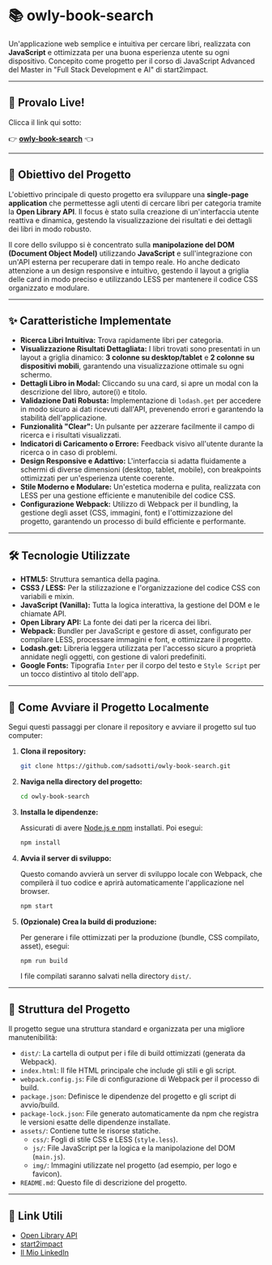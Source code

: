 # 📚 owly-book-search

Un'applicazione web semplice e intuitiva per cercare libri, realizzata con **JavaScript** e ottimizzata per una buona esperienza utente su ogni dispositivo. Concepito come progetto per il corso di JavaScript Advanced del Master in "Full Stack Development e AI" di start2impact.

---

## 🔗 Provalo Live!

Clicca il link qui sotto:

👉 [**owly-book-search**](https://owly-book-search.netlify.app/) 👈

---

## 🎯 Obiettivo del Progetto

L'obiettivo principale di questo progetto era sviluppare una **single-page application** che permettesse agli utenti di cercare libri per categoria tramite la **Open Library API**. Il focus è stato sulla creazione di un'interfaccia utente reattiva e dinamica, gestendo la visualizzazione dei risultati e dei dettagli dei libri in modo robusto.

Il core dello sviluppo si è concentrato sulla **manipolazione del DOM (Document Object Model)** utilizzando **JavaScript** e sull'integrazione con un'API esterna per recuperare dati in tempo reale. Ho anche dedicato attenzione a un design responsive e intuitivo, gestendo il layout a griglia delle card in modo preciso e utilizzando LESS per mantenere il codice CSS organizzato e modulare.

---

## ✨ Caratteristiche Implementate

* **Ricerca Libri Intuitiva:** Trova rapidamente libri per categoria.
* **Visualizzazione Risultati Dettagliata:** I libri trovati sono presentati in un layout a griglia dinamico: **3 colonne su desktop/tablet** e **2 colonne su dispositivi mobili**, garantendo una visualizzazione ottimale su ogni schermo.
* **Dettagli Libro in Modal:** Cliccando su una card, si apre un modal con la descrizione del libro, autore(i) e titolo.
* **Validazione Dati Robusta:** Implementazione di `lodash.get` per accedere in modo sicuro ai dati ricevuti dall'API, prevenendo errori e garantendo la stabilità dell'applicazione.
* **Funzionalità "Clear":** Un pulsante per azzerare facilmente il campo di ricerca e i risultati visualizzati.
* **Indicatori di Caricamento o Errore:** Feedback visivo all'utente durante la ricerca o in caso di problemi.
* **Design Responsive e Adattivo:** L'interfaccia si adatta fluidamente a schermi di diverse dimensioni (desktop, tablet, mobile), con breakpoints ottimizzati per un'esperienza utente coerente.
* **Stile Moderno e Modulare:** Un'estetica moderna e pulita, realizzata con LESS per una gestione efficiente e manutenibile del codice CSS.
* **Configurazione Webpack:** Utilizzo di Webpack per il bundling, la gestione degli asset (CSS, immagini, font) e l'ottimizzazione del progetto, garantendo un processo di build efficiente e performante.

---

## 🛠️ Tecnologie Utilizzate

* **HTML5:** Struttura semantica della pagina.
* **CSS3 / LESS:** Per la stilizzazione e l'organizzazione del codice CSS con variabili e mixin.
* **JavaScript (Vanilla):** Tutta la logica interattiva, la gestione del DOM e le chiamate API.
* **Open Library API:** La fonte dei dati per la ricerca dei libri.
* **Webpack:** Bundler per JavaScript e gestore di asset, configurato per compilare LESS, processare immagini e font, e ottimizzare il progetto.
* **Lodash.get:** Libreria leggera utilizzata per l'accesso sicuro a proprietà annidate negli oggetti, con gestione di valori predefiniti.
* **Google Fonts:** Tipografia `Inter` per il corpo del testo e `Style Script` per un tocco distintivo al titolo dell'app.

---

## 🚀 Come Avviare il Progetto Localmente

Segui questi passaggi per clonare il repository e avviare il progetto sul tuo computer:

1.  **Clona il repository:**

    ```bash
    git clone https://github.com/sadsotti/owly-book-search.git
    ```

2.  **Naviga nella directory del progetto:**

    ```bash
    cd owly-book-search
    ```

3.  **Installa le dipendenze:**

    Assicurati di avere [Node.js e npm](https://nodejs.org/en/download/) installati. Poi esegui:
    ```bash
    npm install
    ```

4.  **Avvia il server di sviluppo:**

    Questo comando avvierà un server di sviluppo locale con Webpack, che compilerà il tuo codice e aprirà automaticamente l'applicazione nel browser.
    ```bash
    npm start
    ```

5.  **(Opzionale) Crea la build di produzione:**

    Per generare i file ottimizzati per la produzione (bundle, CSS compilato, asset), esegui:
    ```bash
    npm run build
    ```
    I file compilati saranno salvati nella directory `dist/`.

---

## 📂 Struttura del Progetto

Il progetto segue una struttura standard e organizzata per una migliore manutenibilità:

* `dist/`: La cartella di output per i file di build ottimizzati (generata da Webpack).
* `index.html`: Il file HTML principale che include gli stili e gli script.
* `webpack.config.js`: File di configurazione di Webpack per il processo di build.
* `package.json`: Definisce le dipendenze del progetto e gli script di avvio/build.
* `package-lock.json`: File generato automaticamente da npm che registra le versioni esatte delle dipendenze installate.
* `assets/`: Contiene tutte le risorse statiche.
    * `css/`: Fogli di stile CSS e LESS (`style.less`).
    * `js/`: File JavaScript per la logica e la manipolazione del DOM (`main.js`).
    * `img/`: Immagini utilizzate nel progetto (ad esempio, per logo e favicon).
* `README.md`: Questo file di descrizione del progetto.

---

## 🔗 Link Utili

* [Open Library API](https://openlibrary.org/developers/api)
* [start2impact](https://www.start2impact.it/)
* [Il Mio LinkedIn](https://linkedin.com/in/lorenzo-sottile)